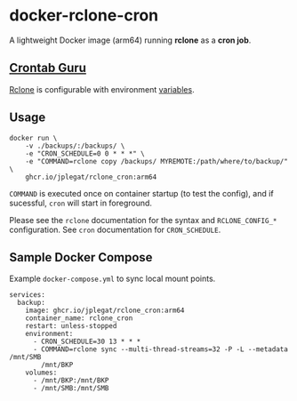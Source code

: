 # docker-rclone-cron

A lightweight Docker image (arm64) running **rclone** as a **cron job**.

## [Crontab Guru](https://crontab.guru/)

[Rclone](https://rclone.org/) is configurable with environment [variables](https://rclone.org/docs/#environment-variables).

## Usage

```
docker run \
    -v ./backups/:/backups/ \
    -e "CRON_SCHEDULE=0 0 * * *" \
    -e "COMMAND=rclone copy /backups/ MYREMOTE:/path/where/to/backup/" \
    ghcr.io/jplegat/rclone_cron:arm64
```

`COMMAND` is executed once on container startup (to test the config), and if sucessful, `cron` will start in foreground.

Please see the `rclone` documentation for the syntax and `RCLONE_CONFIG_*` configuration. See `cron` documentation for `CRON_SCHEDULE`.

## Sample Docker Compose

Example `docker-compose.yml` to sync local mount points.

```
services:
  backup:
    image: ghcr.io/jplegat/rclone_cron:arm64
    container_name: rclone_cron
    restart: unless-stopped
    environment:
      - CRON_SCHEDULE=30 13 * * *
      - COMMAND=rclone sync --multi-thread-streams=32 -P -L --metadata /mnt/SMB
        /mnt/BKP
    volumes:
      - /mnt/BKP:/mnt/BKP
      - /mnt/SMB:/mnt/SMB
```
